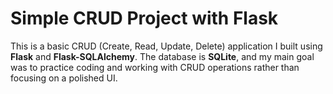 # Simple CRUD Project with Flask
This is a basic CRUD (Create, Read, Update, Delete) application I built using **Flask** and **Flask-SQLAlchemy**. The database is **SQLite**, and my main goal was to practice coding and working with CRUD operations rather than focusing on a polished UI.
